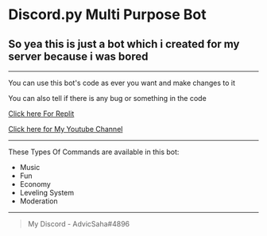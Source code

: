 # Discord.py Multi Purpose Bot
## So yea this is just a bot which i created for my server because i was bored

---

You can use this bot's code as ever you want and make changes to it

You can also tell if there is any bug or something in the code

[Click here For Replit](https://replit.com)

[Click here for My Youtube Channel](https://www.youtube.com/c/AdvicSaha)

---

These Types Of Commands are available in this bot:
* Music
* Fun
* Economy
* Leveling System
* Moderation

---

>My Discord - AdvicSaha#4896
